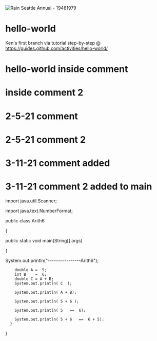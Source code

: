 ![Rain Seattle Annual - 19481979](https://user-images.githubusercontent.com/73729810/110890103-3fb4e800-82a4-11eb-80f6-771265968337.png)
# hello-world
Ken's first branch via tutorial step-by-step @ https://guides.github.com/activities/hello-world/
# hello-world inside comment
#             inside comment 2
#         2-5-21  comment
#         2-5-21  comment 2
#         3-11-21 comment added
#         3-11-21 comment 2 added to main
import java.util.Scanner;

import java.text.NumberFormat;

public class Arith6

{

public static void main(String[] args)

{

System.out.println("----------------Arith6");     


     
        double A =  5;  
        int B    =  6;  
        double C = A + B;
        System.out.println( C  );

        System.out.println( A + B);

        System.out.println( 5 + 6 );

        System.out.println( 5   ==  6);

        System.out.println( 5 + 6   ==  6 + 5);
      }
}
